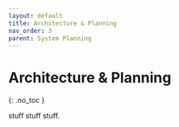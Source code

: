 ```yaml
---
layout: default
title: Architecture & Planning
nav_order: 3
parent: System Planning
---
```


# Architecture & Planning
{: .no_toc }

stuff stuff stuff.
